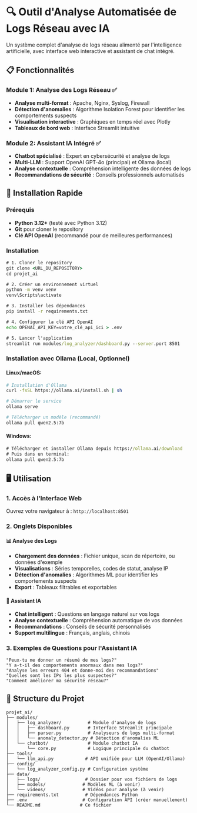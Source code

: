 # 🔍 Outil d'Analyse Automatisée de Logs Réseau avec IA

Un système complet d'analyse de logs réseau alimenté par l'intelligence artificielle, avec interface web interactive et assistant de chat intégré.

## 📋 Fonctionnalités

### Module 1: Analyse des Logs Réseau ✅
- **Analyse multi-format** : Apache, Nginx, Syslog, Firewall
- **Détection d'anomalies** : Algorithme Isolation Forest pour identifier les comportements suspects
- **Visualisation interactive** : Graphiques en temps réel avec Plotly
- **Tableaux de bord web** : Interface Streamlit intuitive

### Module 2: Assistant IA Intégré ✅
- **Chatbot spécialisé** : Expert en cybersécurité et analyse de logs
- **Multi-LLM** : Support OpenAI GPT-4o (principal) et Ollama (local)
- **Analyse contextuelle** : Compréhension intelligente des données de logs
- **Recommandations de sécurité** : Conseils professionnels automatisés

## 🚀 Installation Rapide

### Prérequis
- **Python 3.12+** (testé avec Python 3.12)
- **Git** pour cloner le repository
- **Clé API OpenAI** (recommandé pour de meilleures performances)

### Installation

```cmd
# 1. Cloner le repository
git clone <URL_DU_REPOSITORY>
cd projet_ai

# 2. Créer un environnement virtuel
python -m venv venv
venv\Scripts\activate

# 3. Installer les dépendances
pip install -r requirements.txt

# 4. Configurer la clé API OpenAI
echo OPENAI_API_KEY=votre_clé_api_ici > .env

# 5. Lancer l'application
streamlit run modules/log_analyzer/dashboard.py --server.port 8501
```

### Installation avec Ollama (Local, Optionnel)

#### Linux/macOS:
```bash
# Installation d'Ollama
curl -fsSL https://ollama.ai/install.sh | sh

# Démarrer le service
ollama serve

# Télécharger un modèle (recommandé)
ollama pull qwen2.5:7b
```

#### Windows:
```cmd
# Télécharger et installer Ollama depuis https://ollama.ai/download
# Puis dans un terminal:
ollama pull qwen2.5:7b
```

## 🖥️ Utilisation

### 1. Accès à l'Interface Web
Ouvrez votre navigateur à : `http://localhost:8501`

### 2. Onglets Disponibles

#### 📊 Analyse des Logs
- **Chargement des données** : Fichier unique, scan de répertoire, ou données d'exemple
- **Visualisations** : Séries temporelles, codes de statut, analyse IP
- **Détection d'anomalies** : Algorithmes ML pour identifier les comportements suspects
- **Export** : Tableaux filtrables et exportables

#### 🤖 Assistant IA
- **Chat intelligent** : Questions en langage naturel sur vos logs
- **Analyse contextuelle** : Compréhension automatique de vos données
- **Recommandations** : Conseils de sécurité personnalisés
- **Support multilingue** : Français, anglais, chinois

### 3. Exemples de Questions pour l'Assistant IA

```
"Peux-tu me donner un résumé de mes logs?"
"Y a-t-il des comportements anormaux dans mes logs?"
"Analyse les erreurs 404 et donne-moi des recommandations"
"Quelles sont les IPs les plus suspectes?"
"Comment améliorer ma sécurité réseau?"
```

## 📁 Structure du Projet

```
projet_ai/
├── modules/
│   ├── log_analyzer/          # Module d'analyse de logs
│   │   ├── dashboard.py       # Interface Streamlit principale
│   │   ├── parser.py          # Analyseurs de logs multi-format
│   │   └── anomaly_detector.py # Détection d'anomalies ML
│   └── chatbot/               # Module chatbot IA
│       └── core.py            # Logique principale du chatbot
├── tools/
│   └── llm_api.py            # API unifiée pour LLM (OpenAI/Ollama)
├── config/
│   └── log_analyzer_config.py # Configuration système
├── data/
│   ├── logs/                 # Dossier pour vos fichiers de logs
│   ├── models/              # Modèles ML (à venir)
│   └── videos/              # Vidéos pour analyse (à venir)
├── requirements.txt          # Dépendances Python
├── .env                     # Configuration API (créer manuellement)
└── README.md               # Ce fichier
```

